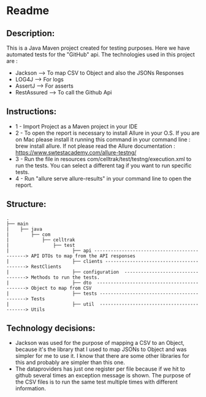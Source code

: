# Readme

## Description:

This is a Java Maven project created for testing purposes. Here we have automated tests for the "GitHub" api.
The technologies used in this project are : 

* Jackson --> To map CSV to Object and also the JSONs Responses
* LOG4J --> For logs
* AssertJ --> For asserts
* RestAssured --> To call the Github Api

## Instructions: 

- 1 - Import Project as a Maven project in your IDE
- 2 - To open the report is necessary to install Allure in your O.S. If you are on Mac please install it running this command in your command line : brew install allure. If not please read the Allure documentation : https://www.swtestacademy.com/allure-testng/
- 3 - Run the file in resources com/celltrak/test/testng/execution.xml to run the tests. You can select a different tag if you want to run specific tests.
- 4 - Run "allure serve allure-results" in your command line to open the report.


## Structure: 

    .
    ├── main
    |    ├── java
    |        ├── com
    |            ├── celltrak
    |                ├── test
    |                       ├── api ---------------------------------------------> API DTOs to map from the API responses
    |                       ├── clients -----------------------------------------> RestClients
    |                       ├── configuration  ----------------------------------> Methods to run the tests.
    |                       ├── dto  --------------------------------------------> Object to map from CSV
    |                       ├── tests -------------------------------------------> Tests
    |                       ├── util  -------------------------------------------> Utils

## Technology decisions:

* Jackson was used for the purpose of mapping a CSV to an Object, because it's the library that I used to map JSONs to Object and was simpler for me to use it. I know that there are 
some other libraries for this and probably are simpler than this one.
* The dataproviders has just one register per file because if we hit to github several times an exception message is shown. The purpose of the CSV files is to run the same test multiple times with different information.


